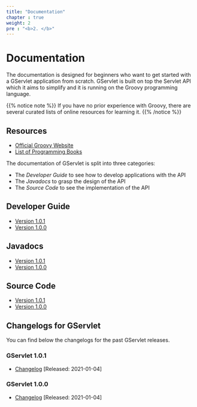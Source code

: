 ```yaml
---
title: "Documentation"
chapter : true
weight: 2
pre : "<b>2. </b>"
---
```


# Documentation

The documentation  is designed for beginners who want to get started with a GServlet application from scratch. GServlet is built on top the Servlet API which it aims to simplify and it is running on the Groovy programming language. 

{{% notice note %}}
If you have no prior experience with Groovy, there are several curated lists of online resources for learning it.
{{% /notice %}}

## Resources

* [Official Groovy Website](https://groovy-lang.org)
* [List of Programming Books](https://groovy-lang.org/learn.html#books)

The documentation of GServlet is split into three categories:

* The _Developer Guide_ to see how to develop applications with the API
* The _Javadocs_ to grasp the design of the API
* The _Source Code_ to see the implementation of the API

## Developer Guide

* [Version 1.0.1](/docs/1.0.1) 
* [Version 1.0.0](/docs/1.0.0)

## Javadocs

* [Version 1.0.1](/javadocs/1.0.1) 
* [Version 1.0.0](/javadocs/1.0.0)

## Source Code

* [Version 1.0.1](/sources/1.0.1)
* [Version 1.0.0](/sources/1.0.0)

## Changelogs for GServlet

You can find below the changelogs for the past GServlet releases.

### GServlet 1.0.1

* [Changelog](/changelogs/1.0.1)  [Released: 2021-01-04]

### GServlet 1.0.0

* [Changelog](/changelogs/1.0.0)  [Released: 2021-01-04]